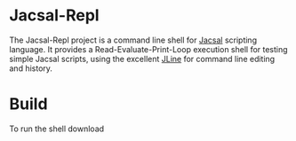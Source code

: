 # Jacsal-Repl

The Jacsal-Repl project is a command line shell for [Jacsal](https://github.com/jaccomoc/jacsal) scripting
language.
It provides a Read-Evaluate-Print-Loop execution shell for testing simple Jacsal scripts, using the excellent
[JLine](https://github.com/jline/jline3) for command line editing and history.

# Build

To run the shell download 